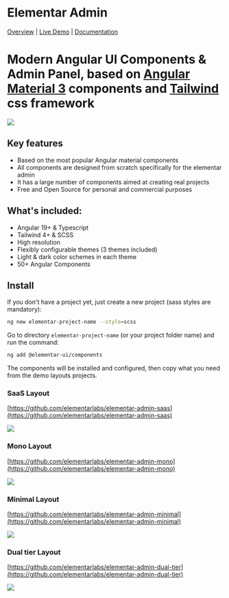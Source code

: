 # Elementar Admin

[Overview](https://elementarui.com) | [Live Demo](https://demo.elementarui.com/pages/dashboard/basic) | [Documentation](https://elementarui.com/documentation)

# Modern Angular UI Components & Admin Panel, based on [Angular Material 3](https://material.angular.io) components and [Tailwind](https://tailwindcss.com/) css framework

<a target="_blank" href="https://elementarui.com">
  <img src="https://demo.elementarui.com/assets/preview-demo.png">
</a>

## Key features

- Based on the most popular Angular material components
- All components are designed from scratch specifically for the elementar admin
- It has a large number of components aimed at creating real projects
- Free and Open Source for personal and commercial purposes

## What's included:

- Angular 19+ & Typescript
- Tailwind 4+ & SCSS
- High resolution
- Flexibly configurable themes (3 themes included)
- Light & dark color schemes in each theme
- 50+ Angular Components

## Install

If you don't have a project yet, just create a new project (sass styles are mandatory):

```bash
ng new elementar-project-name --style=scss 
```

Go to directory `elementar-project-name` (or your project folder name) and run the command:

```bash
ng add @elementar-ui/components
```

The components will be installed and configured, then copy what you need from the demo layouts projects.

### SaaS Layout
[https://github.com/elementarlabs/elementar-admin-saas](https://github.com/elementarlabs/elementar-admin-saas)

<a target="_blank" href="https://saas.elementarui.com/">
  <img src="https://demo.elementarui.com/assets/preview-saas-layout.png">
</a>


### Mono Layout
[https://github.com/elementarlabs/elementar-admin-mono](https://github.com/elementarlabs/elementar-admin-mono)

<a target="_blank" href="https://mono.elementarui.com/">
  <img src="https://demo.elementarui.com/assets/preview-mono-layout-new.png">
</a>

### Minimal Layout
[https://github.com/elementarlabs/elementar-admin-minimal](https://github.com/elementarlabs/elementar-admin-minimal)

<a target="_blank" href="https://minimal.elementarui.com/">
  <img src="https://demo.elementarui.com/assets/preview-minimal-layout-new.png">
</a>

### Dual tier Layout
[https://github.com/elementarlabs/elementar-admin-dual-tier](https://github.com/elementarlabs/elementar-admin-dual-tier)

<a target="_blank" href="https://dual-tier.elementarui.com/">
  <img src="https://demo.elementarui.com/assets/preview-dual-tier-layout.png">
</a>
